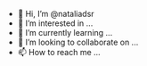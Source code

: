 - 👋 Hi, I’m @nataliadsr
- 👀 I’m interested in ...
- 🌱 I’m currently learning ...
- 💞️ I’m looking to collaborate on ...
- 📫 How to reach me ...

<!---
nataliadsr/nataliadsr is a ✨ special ✨ repository because its `README.md` (this file) appears on your GitHub profile.
You can click the Preview link to take a look at your changes.
--->
